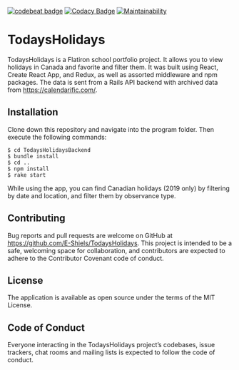[![codebeat badge](https://codebeat.co/badges/218717a5-1ebb-4776-a3b8-bb247ca7916f)](https://codebeat.co/projects/github-com-e-shiels-todaysholidays-master)
[![Codacy Badge](https://api.codacy.com/project/badge/Grade/5a66a0ecb300477ebd99f59dd2e9257b)](https://www.codacy.com/app/E-Shiels/TodaysHolidays?utm_source=github.com&amp;utm_medium=referral&amp;utm_content=E-Shiels/TodaysHolidays&amp;utm_campaign=Badge_Grade)
[![Maintainability](https://api.codeclimate.com/v1/badges/8bb6c17f568cdf94c1a2/maintainability)](https://codeclimate.com/github/E-Shiels/TodaysHolidays/maintainability)

# TodaysHolidays #

TodaysHolidays is a Flatiron school portfolio project. It allows you to view holidays in Canada and favorite and filter them.
It was built using React, Create React App, and Redux, as well as assorted middleware and npm packages. The data is sent from a Rails API backend with archived data from <https://calendarific.com/>.

## Installation ##

Clone down this repository and navigate into the program folder. Then execute the following commands:

```
$ cd TodaysHolidaysBackend
$ bundle install
$ cd ..
$ npm install
$ rake start
```

While using the app, you can find Canadian holidays (2019 only) by filtering by date and location, and filter them by observance type.

## Contributing ##

Bug reports and pull requests are welcome on GitHub at <https://github.com/E-Shiels/TodaysHolidays>.
This project is intended to be a safe, welcoming space for collaboration, and contributors are expected to adhere to the Contributor Covenant code of conduct.

## License ##

The application is available as open source under the terms of the MIT License.

## Code of Conduct ##

Everyone interacting in the TodaysHolidays project’s codebases, issue trackers,
chat rooms and mailing lists is expected to follow the code of conduct.
